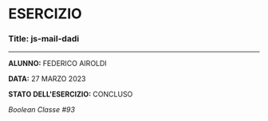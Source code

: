 # ESERCIZIO

### Title: js-mail-dadi
---
**ALUNNO:** FEDERICO AIROLDI

**DATA:** 27 MARZO 2023

**STATO DELL'ESERCIZIO:** CONCLUSO

_Boolean Classe #93_